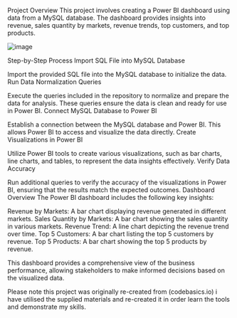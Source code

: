 Project Overview
This project involves creating a Power BI dashboard using data from a MySQL database. The dashboard provides insights into revenue, sales quantity by markets, revenue trends, top customers, and top products.


![image](https://github.com/divyesh67/SalesAnalytics/assets/80839172/87f9f912-deec-4113-8e2a-9263adc4391d)



Step-by-Step Process
Import SQL File into MySQL Database

Import the provided SQL file into the MySQL database to initialize the data.
Run Data Normalization Queries

Execute the queries included in the repository to normalize and prepare the data for analysis. These queries ensure the data is clean and ready for use in Power BI.
Connect MySQL Database to Power BI

Establish a connection between the MySQL database and Power BI. This allows Power BI to access and visualize the data directly.
Create Visualizations in Power BI

Utilize Power BI tools to create various visualizations, such as bar charts, line charts, and tables, to represent the data insights effectively.
Verify Data Accuracy

Run additional queries to verify the accuracy of the visualizations in Power BI, ensuring that the results match the expected outcomes.
Dashboard Overview
The Power BI dashboard includes the following key insights:

Revenue by Markets: A bar chart displaying revenue generated in different markets.
Sales Quantity by Markets: A bar chart showing the sales quantity in various markets.
Revenue Trend: A line chart depicting the revenue trend over time.
Top 5 Customers: A bar chart listing the top 5 customers by revenue.
Top 5 Products: A bar chart showing the top 5 products by revenue.

This dashboard provides a comprehensive view of the business performance, allowing stakeholders to make informed decisions based on the visualized data.

Please note this project was originally re-created from (codebasics.io) i have utilised the supplied materials and re-created it in order learn the tools and demonstrate my skills.


